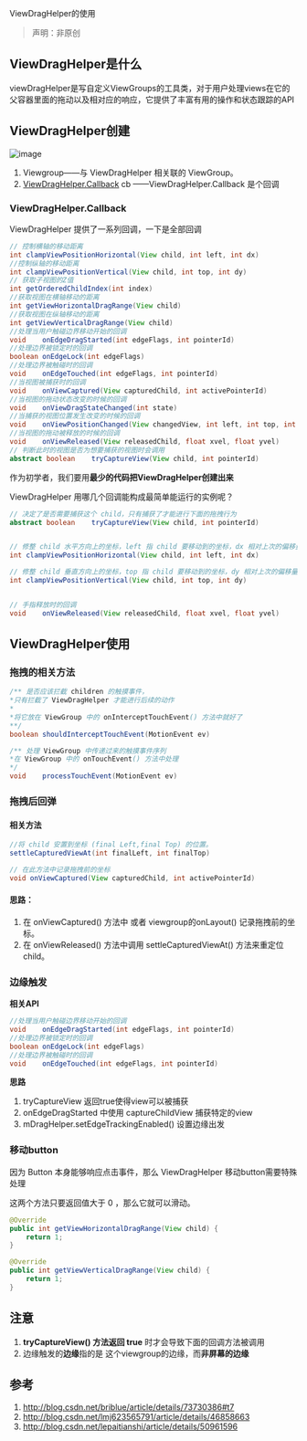 ViewDragHelper的使用

> 声明：非原创 



## ViewDragHelper是什么

viewDragHelper是写自定义ViewGroups的工具类，对于用户处理views在它的父容器里面的拖动以及相对应的响应，它提供了丰富有用的操作和状态跟踪的API



## ViewDragHelper创建

![image](http://ws4.sinaimg.cn/mw690/534fc2d6ly1fmeeetkjjsj20kn030t8x.jpg)

1. Viewgroup——与 ViewDragHelper 相关联的 ViewGroup。
2. [ViewDragHelper.Callback](https://developer.android.google.cn/reference/android/support/v4/widget/ViewDragHelper.Callback.html) cb ——ViewDragHelper.Callback 是个回调

### ViewDragHelper.Callback

ViewDragHelper 提供了一系列回调，一下是全部回调 

```java
// 控制横轴的移动距离 
int clampViewPositionHorizontal(View child, int left, int dx)
//控制纵轴的移动距离 
int clampViewPositionVertical(View child, int top, int dy)
// 获取子视图的Z值
int getOrderedChildIndex(int index)
//获取视图在横轴移动的距离 
int getViewHorizontalDragRange(View child)
//获取视图在纵轴移动的距离 
int getViewVerticalDragRange(View child)
//处理当用户触碰边界移动开始的回调 
void    onEdgeDragStarted(int edgeFlags, int pointerId)
//处理边界被锁定时的回调 
boolean onEdgeLock(int edgeFlags)
//处理边界被触碰时的回调 
void    onEdgeTouched(int edgeFlags, int pointerId)
//当视图被捕获时的回调 
void    onViewCaptured(View capturedChild, int activePointerId)
//当视图的拖动状态改变的时候的回调 
void    onViewDragStateChanged(int state)
//当捕获的视图位置发生改变的时候的回调 
void    onViewPositionChanged(View changedView, int left, int top, int dx, int dy)
//当视图的拖动被释放的时候的回调 
void    onViewReleased(View releasedChild, float xvel, float yvel)
// 判断此时的视图是否为想要捕获的视图时会调用 
abstract boolean    tryCaptureView(View child, int pointerId)
```



作为初学者，我们要用**最少的代码把ViewDragHelper创建出来**



ViewDragHelper 用哪几个回调能构成最简单能运行的实例呢？

```java
// 决定了是否需要捕获这个 child，只有捕获了才能进行下面的拖拽行为
abstract boolean    tryCaptureView(View child, int pointerId)  


// 修整 child 水平方向上的坐标，left 指 child 要移动到的坐标，dx 相对上次的偏移量
int clampViewPositionHorizontal(View child, int left, int dx)

// 修整 child 垂直方向上的坐标，top 指 child 要移动到的坐标，dy 相对上次的偏移量
int clampViewPositionVertical(View child, int top, int dy)


// 手指释放时的回调
void    onViewReleased(View releasedChild, float xvel, float yvel)
```



## ViewDragHelper使用



### 拖拽的相关方法



```java
/** 是否应该拦截 children 的触摸事件，
*只有拦截了 ViewDragHelper 才能进行后续的动作
*
*将它放在 ViewGroup 中的 onInterceptTouchEvent() 方法中就好了
**/
boolean shouldInterceptTouchEvent(MotionEvent ev)

/** 处理 ViewGroup 中传递过来的触摸事件序列
*在 ViewGroup 中的 onTouchEvent() 方法中处理
*/
void    processTouchEvent(MotionEvent ev)
```



### 拖拽后回弹

#### 相关方法

```java
//将 child 安置到坐标 (final Left,final Top) 的位置。
settleCapturedViewAt(int finalLeft, int finalTop)
```







```java
// 在此方法中记录拖拽前的坐标
void onViewCaptured(View capturedChild, int activePointerId)
```



#### 思路：

1. 在 onViewCaptured() 方法中 或者 viewgroup的onLayout() 记录拖拽前的坐标。
2. 在 onViewReleased() 方法中调用 settleCapturedViewAt() 方法来重定位 child。



### 边缘触发

**相关API**

```java
//处理当用户触碰边界移动开始的回调 
void    onEdgeDragStarted(int edgeFlags, int pointerId)
//处理边界被锁定时的回调 
boolean onEdgeLock(int edgeFlags)
//处理边界被触碰时的回调 
void    onEdgeTouched(int edgeFlags, int pointerId)
```

**思路**

1. tryCaptureView 返回true使得view可以被捕获 
2. onEdgeDragStarted 中使用  captureChildView 捕获特定的view
3. mDragHelper.setEdgeTrackingEnabled() 设置边缘出发



### 移动button

因为 Button 本身能够响应点击事件，那么 ViewDragHelper 移动button需要特殊处理 

这两个方法只要返回值大于 0 ，那么它就可以滑动。

```java
@Override
public int getViewHorizontalDragRange(View child) {
​    return 1;
}

@Override
public int getViewVerticalDragRange(View child) {
​    return 1;
}
```



## 注意

1. **tryCaptureView() 方法返回 true** 时才会导致下面的回调方法被调用 
2. 边缘触发的**边缘**指的是 这个viewgroup的边缘，而**非屏幕的边缘**



## 参考

1. http://blog.csdn.net/briblue/article/details/73730386#t7
2. http://blog.csdn.net/lmj623565791/article/details/46858663
3. http://blog.csdn.net/lepaitianshi/article/details/50961596

